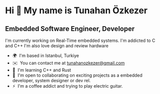Hi 👋 My name is Tunahan Özkezer
================================

Embedded Software Engineer, Developer
-------------------------------------

I'm currently working on Real-Time embedded systems. I'm addicted to C and C++ I'm also love design and review hardware

*   🌍  I'm based in Istanbul, Turkiye
*   ✉️  You can contact me at [tunahanozkezer@gmail.com](mailto:tunahanozkezer@gmail.com)
*   🧠  I'm learning C++ and Rust
*   🤝  I'm open to collaborating on exciting projects as a embedded developer, system designer or dev rel.
*   ⚡  I'm a coffee addict and trying to play electric guitar.
